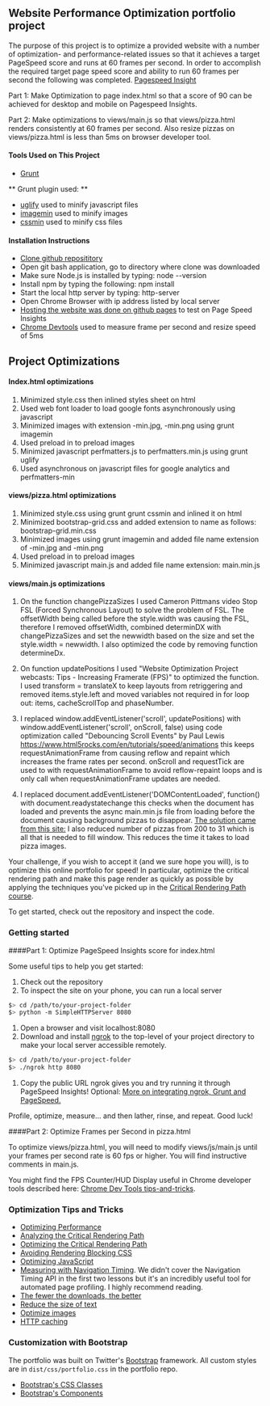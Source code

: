 ## Website Performance Optimization portfolio project

The purpose of this project is to optimize a provided website with a number of optimization- and performance-related issues so that it achieves a target PageSpeed score and runs at 60 frames per second. In order to accomplish the required target page speed score and ability to run 60 frames per second the following was completed. [Pagespeed Insight](https://developers.google.com/speed/pagespeed/insights/)

Part 1: Make Optimization to page index.html so that a score of 90 can be achieved for desktop and mobile on Pagespeed Insights.

Part 2: Make optimizations to views/main.js so that views/pizza.html renders consistently at 60 frames per second. Also resize pizzas on views/pizza.html
		is less than 5ms on browser developer tool.

#### Tools Used on This Project
* [Grunt](http://gruntjs.com/)

** Grunt plugin used: **
* [uglify](https://www.npmjs.com/package/grunt-contrib-uglify) used to minify javascript files
* [imagemin](https://www.npmjs.com/package/grunt-contrib-imagemin) used to minify images
* [cssmin](https://www.npmjs.com/package/grunt-contrib-cssmin) used to minify css files

#### Installation Instructions
* [Clone github reposititory](https://github.com/ruben-socal/frontend-nanodegree-mobile-portfolio.git)
* Open git bash application, go to directory where clone was downloaded
* Make sure Node.js is installed by typing: node --version 
* Install npm by typing the following: npm install
* Start the local http server by typing: http-server
* Open Chrome Browser with ip address listed by  local server
* [Hosting the website was done on github pages](https://guides.github.com/features/pages/) to test on Page Speed Insights
*  [Chrome Devtools](https://developer.chrome.com/devtools) used to measure frame per second and resize speed of 5ms

## Project Optimizations

#### Index.html optimizations
1. Minimized style.css then inlined styles sheet on html
2. Used web font loader to load google fonts asynchronously using javascript
4. Minimized images with extension -min.jpg, -min.png using grunt imagemin
3. Used preload in <link> to preload images
5. Minimized javascript perfmatters.js to perfmatters.min.js using grunt uglify
6. Used asynchronous on javascript files for google analytics and perfmatters-min

#### views/pizza.html optimizations
1. Minimized style.css using grunt grunt cssmin and inlined it on html
2. Minimized bootstrap-grid.css and added extension to name as follows: bootstrap-grid.min.css
3. Minimized images using grunt imagemin and added file name extension of -min.jpg and -min.png
4. Used preload in <link> to preload images
5. Minimized javascript main.js and added file name extension: main.min.js

#### views/main.js optimizations
1. On the function changePizzaSizes I used Cameron Pittmans video Stop FSL (Forced Synchronous Layout) to
   solve the problem of FSL. The offsetWidth being called before the style.width
   was causing the FSL, therefore I removed offsetWidth, combined determinDX with
   changePizzaSizes and set the newwidth based on the size and set the style.width = newwidth.
   I also optimized the code by removing function determineDx.

2. On function updatePositions I used "Website Optimization Project webcasts: Tips - Increasing
   Framerate (FPS)" to optimized the function. I used transform = translateX to keep layouts
   from retriggering and removed items.style.left and moved variables not required in
   for loop out: items, cacheScrollTop and phaseNumber.

3. I replaced window.addEventListener('scroll', updatePositions) with window.addEventListener('scroll', onScroll, false)
   using code optimization called "Debouncing Scroll Events" by Paul Lewis https://www.html5rocks.com/en/tutorials/speed/animations
   this keeps requestAnimationFrame from causing reflow and repaint which increases the frame rates per second.
   onScroll and requestTick are used to with requestAnimationFrame to avoid reflow-repaint loops
   and is only call when requestAnimationFrame updates are needed.

4. I replaced document.addEventListener('DOMContentLoaded', function() with
   document.readystatechange this checks when the document has loaded and
   prevents the async main.min.js file from loading before the document causing
   background pizzas to disappear. [The solution came from this site:](http://stackoverflow.com/questions/9237044/async-loaded-scripts-with-domcontentloaded-or-load-event-handlers-not-being-call)
   I also reduced number of pizzas from 200 to 31 which is all that is needed to fill window. This reduces the 
   time it takes to load pizza images.


















Your challenge, if you wish to accept it (and we sure hope you will), is to optimize this online portfolio for speed! In particular, optimize the critical rendering path and make this page render as quickly as possible by applying the techniques you've picked up in the [Critical Rendering Path course](https://www.udacity.com/course/ud884).

To get started, check out the repository and inspect the code.

### Getting started

####Part 1: Optimize PageSpeed Insights score for index.html

Some useful tips to help you get started:

1. Check out the repository
1. To inspect the site on your phone, you can run a local server

  ```bash
  $> cd /path/to/your-project-folder
  $> python -m SimpleHTTPServer 8080
  ```

1. Open a browser and visit localhost:8080
1. Download and install [ngrok](https://ngrok.com/) to the top-level of your project directory to make your local server accessible remotely.

  ``` bash
  $> cd /path/to/your-project-folder
  $> ./ngrok http 8080
  ```

1. Copy the public URL ngrok gives you and try running it through PageSpeed Insights! Optional: [More on integrating ngrok, Grunt and PageSpeed.](http://www.jamescryer.com/2014/06/12/grunt-pagespeed-and-ngrok-locally-testing/)

Profile, optimize, measure... and then lather, rinse, and repeat. Good luck!

####Part 2: Optimize Frames per Second in pizza.html

To optimize views/pizza.html, you will need to modify views/js/main.js until your frames per second rate is 60 fps or higher. You will find instructive comments in main.js. 

You might find the FPS Counter/HUD Display useful in Chrome developer tools described here: [Chrome Dev Tools tips-and-tricks](https://developer.chrome.com/devtools/docs/tips-and-tricks).

### Optimization Tips and Tricks
* [Optimizing Performance](https://developers.google.com/web/fundamentals/performance/ "web performance")
* [Analyzing the Critical Rendering Path](https://developers.google.com/web/fundamentals/performance/critical-rendering-path/analyzing-crp.html "analyzing crp")
* [Optimizing the Critical Rendering Path](https://developers.google.com/web/fundamentals/performance/critical-rendering-path/optimizing-critical-rendering-path.html "optimize the crp!")
* [Avoiding Rendering Blocking CSS](https://developers.google.com/web/fundamentals/performance/critical-rendering-path/render-blocking-css.html "render blocking css")
* [Optimizing JavaScript](https://developers.google.com/web/fundamentals/performance/critical-rendering-path/adding-interactivity-with-javascript.html "javascript")
* [Measuring with Navigation Timing](https://developers.google.com/web/fundamentals/performance/critical-rendering-path/measure-crp.html "nav timing api"). We didn't cover the Navigation Timing API in the first two lessons but it's an incredibly useful tool for automated page profiling. I highly recommend reading.
* <a href="https://developers.google.com/web/fundamentals/performance/optimizing-content-efficiency/eliminate-downloads.html">The fewer the downloads, the better</a>
* <a href="https://developers.google.com/web/fundamentals/performance/optimizing-content-efficiency/optimize-encoding-and-transfer.html">Reduce the size of text</a>
* <a href="https://developers.google.com/web/fundamentals/performance/optimizing-content-efficiency/image-optimization.html">Optimize images</a>
* <a href="https://developers.google.com/web/fundamentals/performance/optimizing-content-efficiency/http-caching.html">HTTP caching</a>

### Customization with Bootstrap
The portfolio was built on Twitter's <a href="http://getbootstrap.com/">Bootstrap</a> framework. All custom styles are in `dist/css/portfolio.css` in the portfolio repo.

* <a href="http://getbootstrap.com/css/">Bootstrap's CSS Classes</a>
* <a href="http://getbootstrap.com/components/">Bootstrap's Components</a>
